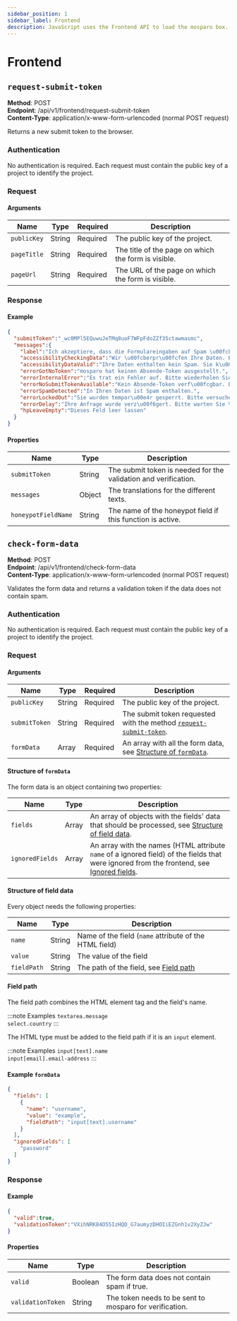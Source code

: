 ```yaml
---
sidebar_position: 1
sidebar_label: Frontend
description: JavaScript uses the Frontend API to load the mosparo box.
---
```


# Frontend

## `request-submit-token`

**Method**: POST<br />
**Endpoint**: /api/v1/frontend/request-submit-token<br />
**Content-Type**: application/x-www-form-urlencoded (normal POST request)

Returns a new submit token to the browser.

### Authentication

No authentication is required. Each request must contain the public key of a project to identify the project.

### Request

#### Arguments

| Name        | Type   | Required | Description                                         |
|-------------|--------|----------|-----------------------------------------------------|
| `publicKey` | String | Required | The public key of the project.                      |
| `pageTitle` | String | Required | The title of the page on which the form is visible. |
| `pageUrl`   | String | Required | The URL of the page on which the form is visible.   |

### Response

#### Example
```json
{
  "submitToken":"_wc0MPl5EQuwuJeTMq8uoF7WFpFdoZZf35ctawmasmc",
  "messages":{
    "label":"Ich akzeptiere, dass die Formulareingaben auf Spam \u00fcberpr\u00fcft und f\u00fcr 14 Tage verschl\u00fcsselt gespeichert werden.",
    "accessibilityCheckingData":"Wir \u00fcberpr\u00fcfen Ihre Daten. Bitte warten Sie.",
    "accessibilityDataValid":"Ihre Daten enthalten kein Spam. Sie k\u00f6nnen das Formular absenden.",
    "errorGotNoToken":"mosparo hat keinen Absende-Token ausgestellt.",
    "errorInternalError":"Es trat ein Fehler auf. Bitte wiederholen Sie den Vorgang.",
    "errorNoSubmitTokenAvailable":"Kein Absende-Token verf\u00fcgbar. Die Validierung Ihrer Daten ist nicht m\u00f6glich.",
    "errorSpamDetected":"In Ihren Daten ist Spam enthalten.",
    "errorLockedOut":"Sie wurden tempor\u00e4r gesperrt. Bitte versuchen Sie es nach %datetime% erneut.",
    "errorDelay":"Ihre Anfrage wurde verz\u00f6gert. Bitte warten Sie %seconds% Sekunden.",
    "hpLeaveEmpty":"Dieses Feld leer lassen"
  }
}
```

#### Properties

| Name                | Type   | Description                                                   |
|---------------------|--------|---------------------------------------------------------------|
| `submitToken`       | String | The submit token is needed for the validation and verification. |
| `messages`          | Object | The translations for the different texts.                     |
| `honeypotFieldName` | String | The name of the honeypot field if this function is active.   |

## `check-form-data`

**Method**: POST<br />
**Endpoint**: /api/v1/frontend/check-form-data<br />
**Content-Type**: application/x-www-form-urlencoded (normal POST request)

Validates the form data and returns a validation token if the data does not contain spam.

### Authentication

No authentication is required. Each request must contain the public key of a project to identify the project.

### Request

#### Arguments

| Name          | Type   | Required | Description                                                                                 |
|---------------|--------|----------|---------------------------------------------------------------------------------------------|
| `publicKey`   | String | Required | The public key of the project.                                                              |
| `submitToken` | String | Required | The submit token requested with the method [`request-submit-token`](#request-submit-token). |
| `formData`    | Array  | Required | An array with all the form data, see [Structure of `formData`](#structure-of-formdata).     |

#### Structure of `formData`

The form data is an object containing two properties:

| Name            | Type  | Description                                                                                                                                                                 |
|-----------------|-------|-----------------------------------------------------------------------------------------------------------------------------------------------------------------------------|
| `fields`        | Array | An array of objects with the fields' data that should be processed, see [Structure of field data](#structure-of-field-data).                                          |
| `ignoredFields` | Array | An array with the names (HTML attribute `name` of a ignored field) of the fields that were ignored from the frontend, see [Ignored fields](../integration/ignored_fields). |

#### Structure of field data

Every object needs the following properties:

| Name        | Type   | Description                                            |
|-------------|--------|--------------------------------------------------------|
| `name`      | String | Name of the field (`name` attribute of the HTML field) |
| `value`     | String | The value of the field                                 |
| `fieldPath` | String | The path of the field, see [Field path](#field-path)   |

#### Field path

The field path combines the HTML element tag and the field's name.

:::note Examples
`textarea.message`<br />
`select.country`
:::

The HTML type must be added to the field path if it is an `input` element.

:::note Examples
`input[text].name`<br />
`input[email].email-address`
:::

#### Example `formData`

```json
{
  "fields": [
    {
      "name": "username",
      "value": "example",
      "fieldPath": "input[text].username"
    }
  ],
  "ignoredFields": [
    "password"
  ]
}
```

### Response

#### Example
```json
{
  "valid":true,
  "validationToken":"VXihNRK84O55IzHQD_G7aumyzDHOIiEZGnh1v2XyZJw"
}
```

#### Properties

| Name                | Type    | Description                                                        |
|---------------------|---------|--------------------------------------------------------------------|
| `valid`             | Boolean | The form data does not contain spam if true.                      |
| `validationToken`   | String  | The token needs to be sent to mosparo for verification. |

